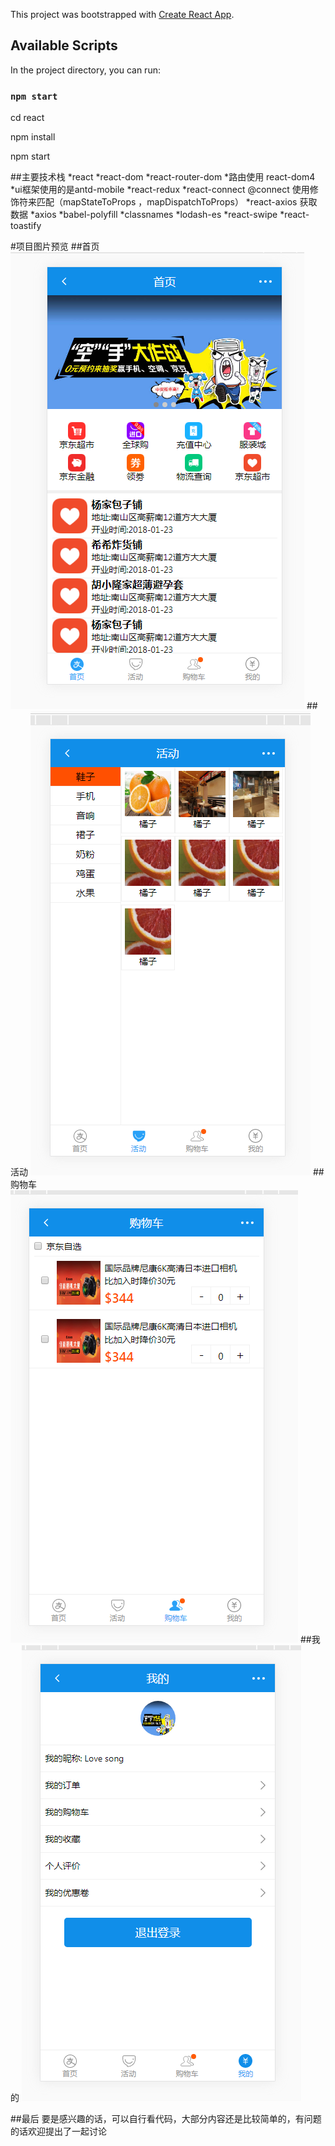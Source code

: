 This project was bootstrapped with [Create React App](https://github.com/facebook/create-react-app).

## Available Scripts

In the project directory, you can run:

### `npm start`

cd react 

npm install 

npm start 

##主要技术栈
*react
*react-dom
*react-router-dom
*路由使用 react-dom4
*ui框架使用的是antd-mobile
*react-redux
*react-connect @connect 使用修饰符来匹配（mapStateToProps ，mapDispatchToProps）
*react-axios 获取数据
*axios
*babel-polyfill
*classnames
*lodash-es
*react-swipe
*react-toastify

#项目图片预览
##首页
![Image text](./src/images/1559788100(1).jpg)
##活动
![Image text](./src/images/1559788120(1).jpg)
##购物车
![Image text](./src/images/1559788142(1).jpg)
##我的
![Image text](./src/images/1559788157(1).jpg)

##最后
要是感兴趣的话，可以自行看代码，大部分内容还是比较简单的，有问题的话欢迎提出了一起讨论